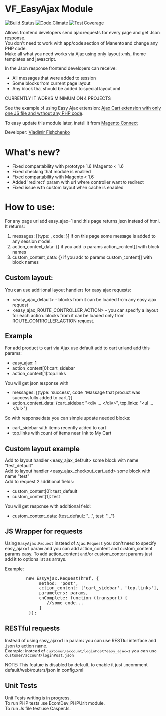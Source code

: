 # VF_EasyAjax Module

[![Build Status](https://travis-ci.org/hws47a/VF_EasyAjax.svg?branch=master)](https://travis-ci.org/hws47a/VF_EasyAjax)
[![Code Climate](https://codeclimate.com/github/hws47a/VF_EasyAjax/badges/gpa.svg)](https://codeclimate.com/github/hws47a/VF_EasyAjax)
[![Test Coverage](https://codeclimate.com/github/hws47a/VF_EasyAjax/badges/coverage.svg)](https://codeclimate.com/github/hws47a/VF_EasyAjax/coverage)

Allows frontend developers send ajax requests for every page and get Json response.  
You don't need to work with app/code section of Manento and change any PHP code.  
Make all what you need works via Ajax using only layout xmls, theme templates and javascript.  

In the Json response frontend developers can receive:
* All messages that were added to session
* Some blocks from current page layout
* Any block that should be added to special layout xml

CURRENTLY IT WORKS MINIMUM ON 4 PROJECTS  
  
See the example of using Easy Ajax extension: [Ajax Cart extension with only one JS file and without any PHP code](https://github.com/hws47a/VF_AjaxCart).  
  
To easy update this module later, install it from [Magento Connect](http://www.magentocommerce.com/magento-connect/catalog/product/view/id/16401/s/easy-ajax-6790/)
  
Developer: [Vladimir Fishchenko](http://fishchenko.com/)  
  
# What's new?  
  
* Fixed compartability with prototype 1.6 (Magento < 1.6)
* Fixed checking that module is enabled
* Fixed compartability with Magento < 1.6
* Added 'redirect' param with url where controller want to redirect
* Fixed issue with custom layout when cache is enabled
  
  
# How to use:  
  
For any page url add easy_ajax=1 and this page returns json instead of html.  
It returns:  
1. messages: [{type: , code: }] if on this page some message is added to any session model.  
2. action_content_data: {} if you add to params action_content[] with block names  
3. custom_content_data: {} if you add to params custom_content[] with block names

## Custom layout:
You can use additional layout handlers for easy ajax requests:
* \<easy_ajax_default> - blocks from it can be loaded from any easy ajax request
* \<easy_ajax_ROUTE_CONTROLLER_ACTION> - you can specify a layout for each action. blocks from it can be loaded only from ROUTE_CONTROLLER_ACTION request.
  
## Example  
  
For add product to cart via Ajax use default add to cart url and add this params:  
* easy_ajax: 1  
* action_content[0]:cart_sidebar  
* action_content[1]:top.links  

You will get json response with 
* messages: [{type: 'success', code: 'Massage that product was successfully added to cart.'}]  
* action_content_data: {cart_sidebar: "\<div ... \</div>", top.links: "\<ul ... \</ul>"}  
  
So with response data you can simple update needed blocks: 
* cart_sidebar with items recently added to cart
* top.links with count of items near link to My Cart

## Custom layout example

Add to layout handler \<easy_ajax_default> some block with name "test_default"  
Add to layout handler \<easy_ajax_checkout_cart_add> some block with name "test"  
Add to request 2 additional fields:  
* custom_content[0]: test_default
* custom_content[1]: test

You will get response with additional field:
* custom_content_data: {test_default: "...", test: "..."}

## JS Wrapper for requests

Using `EasyAjax.Request` instead of `Ajax.Request` you don't need to specify easy_ajax=1 param and you can add action_content and custom_content params easy.
To add action_content and/or custom_content params just add it to options list as arrays.  

Example:
<pre>        new EasyAjax.Request(href, {
             method: 'post',
             action_content: ['cart_sidebar', 'top.links'],
             parameters: params,
             onComplete: function (transport) {
                //some code...
             }
         });
</pre>

## RESTful requests  
  
Instead of using easy_ajax=1 in params you can use RESTful interface and .json to action name.  
Example: instead of `customer/account/loginPost?easy_ajax=1` you can use `customer/account/loginPost.json`

NOTE: This feature is disabled by default, to enable it just uncomment default/web/routers/json in config.xml

## Unit Tests

Unit Tests writing is in progress.  
To run PHP tests use EcomDev_PHPUnit module.  
To run Js file test use CasperJs.  

